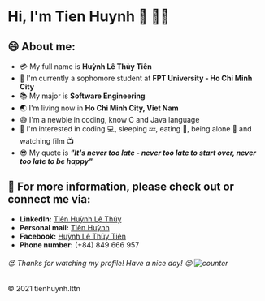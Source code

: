# **Hi, I'm Tien Huynh :wave: :man_technologist:**

## :smile: About me:

- :credit_card: My full name is **Huỳnh Lê Thủy Tiên**
- :school: I'm currently a sophomore student at **FPT University - Ho Chi Minh City**
- :books: My major is **Software Engineering**
- :earth_asia: I'm living now in **Ho Chi Minh City, Viet Nam**
- :sweat_smile: I'm a newbie in coding, know C and Java language
- :monocle_face: I'm interested in coding :computer:, sleeping :zzz:, eating :cut_of_meat:, being alone :zany_face: and watching film :tv:
- :sunglasses: My quote is ***"It's never too late - never too late to start over, never too late to be happy"***

## :postbox: For more information, please check out or connect me via:
  - **LinkedIn:** [Tiên Huỳnh Lê Thủy](https://www.linkedin.com/in/tienhuynhlttn/)
  - **Personal mail:** [Tiên Huỳnh](tien.huynhlt.tn@gmail.com)
  - **Facebook:** [Huỳnh Lê Thủy Tiên](https://www.facebook.com/tien.huynhlethuy.tn)
  - **Phone number:** (+84) 849 666 957

###### :heart_eyes: Thanks for watching my profile! Have a nice day! :wink: ![counter](https://enemo786q3svfle.m.pipedream.net)

© 2021 tienhuynh.lttn
